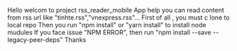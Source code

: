 Hello welcom to project rss_reader_mobile
App help you can read content from rss url like "tinhte.rss","vnexpress.rss"...
First of all , you must c lone to local repo
Then you run "npm install" or "yarn install" to install node mudules
If you face issue "NPM ERROR", then run "npm install --save --legacy-peer-deps"
Thanks
